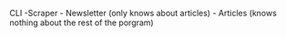 CLI
  -Scraper
    - Newsletter (only knows about articles)
      - Articles (knows nothing about the rest of the porgram)
